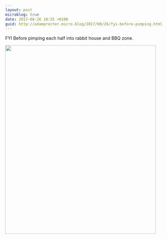 ```yaml
---
layout: post
microblog: true
date: 2017-08-26 10:55 +0100
guid: http://adamprocter.micro.blog/2017/08/26/fyi-before-pimping.html
---
```

FYI Before pimping each half into rabbit house and BBQ zone.

<img src="http://discursive.adamprocter.co.uk/uploads/2017/51933d2467.jpg" width="480" height="600" />

